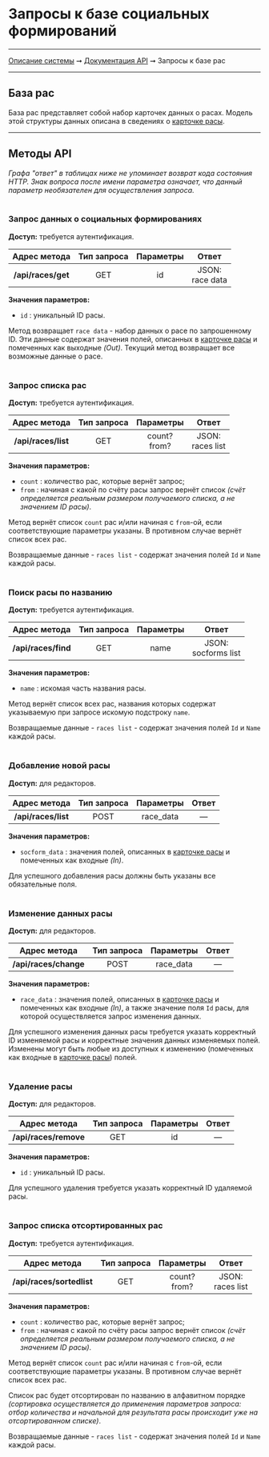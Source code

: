 # Запросы к базе социальных формирований

----
[Описание системы](../index.md) ➞ [Документация API](index.md) ➞ Запросы к базе рас

----

## База рас

База рас представляет собой набор карточек данных о расах. Модель этой структуры данных описана в сведениях о [карточке расы](../datadoc/race_card.md).

----

## Методы API

*Графа "ответ" в таблицах ниже не упоминает возврат кода состояния HTTP.*
*Знак вопроса после имени параметра означает, что данный параметр необязателен для осуществления запроса.*
<br/><br/>

### Запрос данных о социальных формированиях

**Доступ:** требуется аутентификация.

|	Адрес метода				|	Тип запроса			|	Параметры			| Ответ
|	:----:						|	:----:				|	:----:				| :----:
| **/api/races/get**			|	GET					| id					| JSON:<br/>race data

**Значения параметров:**
* `id` : уникальный ID расы.

Метод возвращает `race data` - набор данных о расе по запрошенному ID. Эти данные содержат значения полей, описанных в [карточке расы](../datadoc/race_card.md) и помеченных как выходные *(Out)*. Текущий метод возвращает все возможные данные о расе.
<br/><br/>

### Запрос списка рас

**Доступ:** требуется аутентификация.

|	Адрес метода				|	Тип запроса			|	Параметры			| Ответ
|	:----:						|	:----:				|	:----:				| :----:
| **/api/races/list**			|	GET					| count?<br/>from?		| JSON:<br/>races list

**Значения параметров:**
* `count` : количество рас, которые вернёт запрос;
* `from` : начиная с какой по счёту расы запрос вернёт список *(счёт определяется реальным размером получаемого списка, а не значением ID расы)*.

Метод вернёт список `count` рас и/или начиная с `from`-ой, если соответствующие параметры указаны. В противном случае вернёт список всех рас.

Возвращаемые данные - `races list` - содержат значения полей `Id` и `Name` каждой расы.
<br/><br/>

### Поиск расы по названию

**Доступ:** требуется аутентификация.

|	Адрес метода				|	Тип запроса			|	Параметры			| Ответ
|	:----:						|	:----:				|	:----:				| :----:
| **/api/races/find**			|	GET					| name					| JSON:<br/>socforms list

**Значения параметров:**
* `name` : искомая часть названия расы.

Метод вернёт список всех рас, названия которых содержат указываемую при запросе искомую подстроку `name`.

Возвращаемые данные - `races list` - содержат значения полей `Id` и `Name` каждой расы.
<br/><br/>

### Добавление новой расы

**Доступ:** для редакторов.

|	Адрес метода				|	Тип запроса			|	Параметры			| Ответ
|	:----:						|	:----:				|	:----:				| :----:
| **/api/races/list**			|	POST				| race_data				| —

**Значения параметров:**
* `socform_data` : значения полей, описанных в [карточке расы](../datadoc/race_card.md) и помеченных как входные *(In)*.

Для успешного добавления расы должны быть указаны все обязательные поля.
<br/><br/>

### Изменение данных расы

**Доступ:** для редакторов.

|	Адрес метода				|	Тип запроса			|	Параметры			| Ответ
|	:----:						|	:----:				|	:----:				| :----:
| **/api/races/change**			|	POST				| race_data			| —

**Значения параметров:**
* `race_data` : значения полей, описанных в [карточке расы](../datadoc/race_card.md) и помеченных как входные *(In)*, а также значение поля `Id` расы, для которой осуществляется запрос изменения данных.

Для успешного изменения данных расы требуется указать корректный ID изменяемой расы и корректные значения данных изменяемых полей. Изменены могут быть любые из доступных к изменению (помеченных как входные в [карточке расы](../datadoc/race_card.md)) полей.
<br/><br/>

### Удаление расы

**Доступ:** для редакторов.

|	Адрес метода				|	Тип запроса			|	Параметры			| Ответ
|	:----:						|	:----:				|	:----:				| :----:
| **/api/races/remove**			|	GET					| id					| —

**Значения параметров:**
* `id` : уникальный ID расы.

Для успешного удаления требуется указать корректный ID удаляемой расы.
<br/><br/>

### Запрос списка отсортированных рас

**Доступ:** требуется аутентификация.

|	Адрес метода				|	Тип запроса			|	Параметры			| Ответ
|	:----:						|	:----:				|	:----:				| :----:
| **/api/races/sortedlist**		|	GET					| count?<br/>from?		| JSON:<br/>races list

**Значения параметров:**
* `count` : количество рас, которые вернёт запрос;
* `from` : начиная с какой по счёту расы запрос вернёт список *(счёт определяется реальным размером получаемого списка, а не значением ID расы)*.

Метод вернёт список `count` рас и/или начиная с `from`-ой, если соответствующие параметры указаны. В противном случае вернёт список всех рас.

Список рас будет отсортирован по названию в алфавитном порядке *(сортировка осуществляется до применения параметров запроса: отбор количества и начальной для результата расы происходит уже на отсортированном списке)*.

Возвращаемые данные - `races list` - содержат значения полей `Id` и `Name` каждой расы.
<br/><br/>

